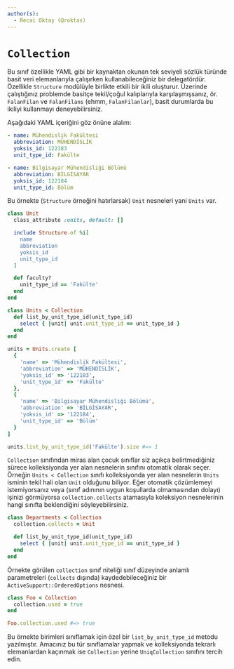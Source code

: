 ```yaml
---
author(s):
  - Recai Oktaş (@roktas)
---
```


`Collection`
============

Bu sınıf özellikle YAML gibi bir kaynaktan okunan tek seviyeli sözlük türünde
basit veri elemanlarıyla çalışırken kullanabileceğiniz bir delegatördür.
Özellikle `Structure` modülüyle birlikte etkili bir ikili oluşturur.  Üzerinde
çalıştığınız problemde basitçe tekil/çoğul kalıplarıyla karşılaşmışsanız, ör.
`FalanFilan` ve `FalanFilans` (ehmm, `FalanFilanlar`), basit durumlarda bu
ikiliyi kullanmayı deneyebilirsiniz.

Aşağıdaki YAML içeriğini göz önüne alalım:

```yaml
- name: Mühendislik Fakültesi
  abbreviation: MÜHENDİSLİK
  yoksis_id: 122183
  unit_type_id: Fakülte

- name: Bilgisayar Mühendisliği Bölümü
  abbreviation: BİLGİSAYAR
  yoksis_id: 122184
  unit_type_id: Bölüm
```

Bu örnekte (`Structure` örneğini hatırlarsak) `Unit` nesneleri yani
`Units` var.

```ruby
class Unit
  class_attribute :units, default: []

  include Structure.of %i[
    name
    abbreviation
    yoksis_id
    unit_type_id
  ]

  def faculty?
    unit_type_id == 'Fakülte'
  end
end

class Units < Collection
  def list_by_unit_type_id(unit_type_id)
    select { |unit| unit.unit_type_id == unit_type_id }
  end
end

units = Units.create [
  {
    'name' => 'Mühendislik Fakültesi',
    'abbreviation' => 'MÜHENDİSLİK',
    'yoksis_id' => '122183',
    'unit_type_id' => 'Fakülte'
  },
  {
    'name' => 'Bilgisayar Mühendisliği Bölümü',
    'abbreviation' => 'BİLGİSAYAR',
    'yoksis_id' => '122184',
    'unit_type_id' => 'Bölüm'
  }
]

units.list_by_unit_type_id('Fakülte').size #=> 1
```

`Collection` sınıfından miras alan çocuk sınıflar siz açıkça belirtmediğiniz
sürece kolleksiyonda yer alan nesnelerin sınıfını otomatik olarak seçer.
Örneğin `Units < Collection` sınıfı kolleksiyonda yer alan nesnelerin `Units`
isminin tekil hali olan `Unit` olduğunu biliyor.  Eğer otomatik çözümlemeyi
istemiyorsanız veya (sınıf adınının uygun koşullarda olmamasından dolayı)
işinizi görmüyorsa `collection.collects` atamasıyla koleksiyon nesnelerinin
hangi sınıfta beklendiğini söyleyebilirsiniz.

```ruby
class Departments < Collection
  collection.collects = Unit

  def list_by_unit_type_id(unit_type_id)
    select { |unit| unit.unit_type_id == unit_type_id }
  end
end
```

Örnekte görülen `collection` sınıf niteliği sınıf düzeyinde anlamlı
parametreleri (`collects` dışında) kaydedebileceğiniz bir
`ActiveSupport::OrderedOptions` nesnesi.

```ruby
class Foo < Collection
  collection.used = true
end

Foo.collection.used #=> true
```

Bu örnekte birimleri sınıflamak için özel bir `list_by_unit_type_id` metodu
yazılmıştır.  Amacınız bu tür sınıflamalar yapmak ve kolleksiyonda tekrarlı
elemanlardan kaçınmak ise `Collection` yerine `UniqCollection` sınıfını tercih
edin.
